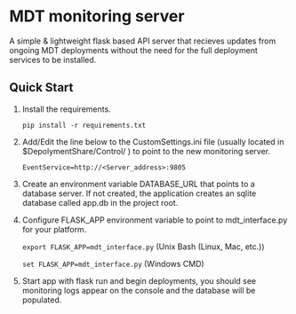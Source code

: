 # MDT monitoring server

A simple & lightweight flask based API server that recieves updates from ongoing MDT deployments without the need for the full deployment services to be installed.

## Quick Start
1. Install the requirements. 
   
   `pip install -r requirements.txt`

2. Add/Edit the line below to the CustomSettings.ini file (usually located in $DepolymentShare/Control/ ) to point to the new monitoring server.
   
   `EventService=http://<Server_address>:9805`
3. Create an environment variable DATABASE_URL that points to a database server. If not created, the application creates an sqlite database called
   app.db in the project root.
4. Configure FLASK_APP environment variable to point to mdt_interface.py for your platform.
   
   `export FLASK_APP=mdt_interface.py` (Unix Bash (Linux, Mac, etc.))

   `set FLASK_APP=mdt_interface.py` (Windows CMD)

5. Start app with flask run and begin deployments, you should see monitoring logs appear on the console and the database will be populated.